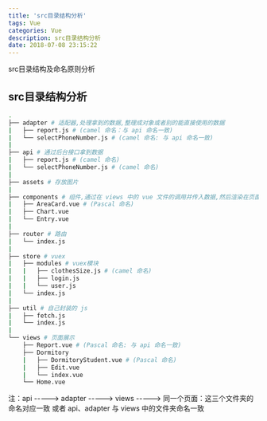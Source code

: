 ```yaml
---
title: 'src目录结构分析'
tags: Vue
categories: Vue
description: src目录结构分析
date: 2018-07-08 23:15:22
---
```


src目录结构及命名原则分析

<!-- more -->
<!-- markdownlint-disable MD002 MD041-->

## src目录结构分析

```bash
.
├── adapter # 适配器,处理拿到的数据,整理成对象或者别的能直接使用的数据
|   ├── report.js # (camel 命名：与 api 命名一致)
|   └── selectPhoneNumber.js # (camel 命名: 与 api 命名一致)
|
├── api # 通过后台接口拿到数据
|   ├── report.js # (camel 命名)
|   └── selectPhoneNumber.js # (camel 命名)
|
├── assets # 存放图片
|
├── components # 组件,通过在 views 中的 vue 文件的调用并传入数据,然后渲染在页面中,复用性强
|   ├── AreaCard.vue # (Pascal 命名)
|   ├── Chart.vue
|   └── Entry.vue
|
├── router # 路由
|   └── index.js
|
├── store # vuex
|   ├── modules # vuex模块
|   |   ├── clothesSize.js # (camel 命名)
|   |   ├── login.js
|   |   └── user.js
|   └── index.js
|
├── util # 自己封装的 js
|   ├── fetch.js
|   └── index.js
|
└── views # 页面展示
    ├── Report.vue # (Pascal 命名: 与 api 命名一致)
    ├── Dormitory
    |   ├── DormitoryStudent.vue # (Pascal 命名)
    |   ├── Edit.vue
    |   └── index.vue
    └── Home.vue
```

注：api -----> adapter -----> views -----> 同一个页面：这三个文件夹的命名对应一致 或者 api、adapter 与 views 中的文件夹命名一致
